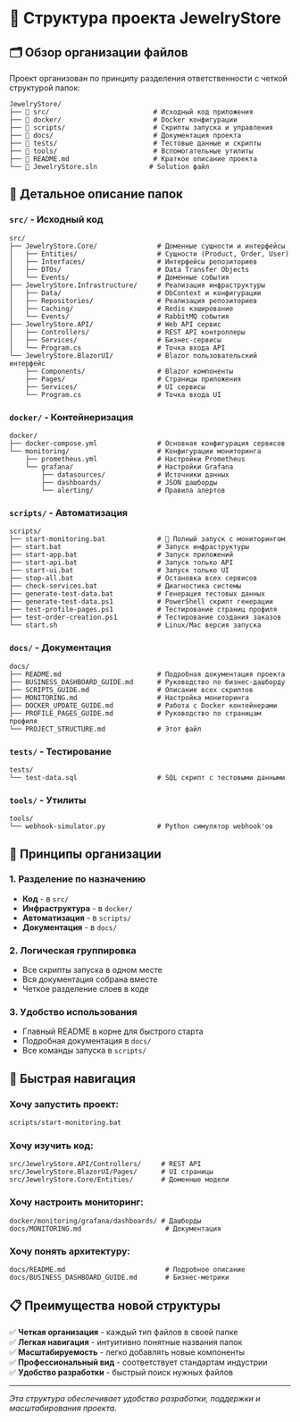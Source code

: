 # 📁 Структура проекта JewelryStore

## 🗂️ Обзор организации файлов

Проект организован по принципу разделения ответственности с четкой структурой папок:

```
JewelryStore/
├── 📂 src/                          # Исходный код приложения
├── 📂 docker/                       # Docker конфигурации
├── 📂 scripts/                      # Скрипты запуска и управления
├── 📂 docs/                         # Документация проекта
├── 📂 tests/                        # Тестовые данные и скрипты
├── 📂 tools/                        # Вспомогательные утилиты
├── 📄 README.md                     # Краткое описание проекта
└── 📄 JewelryStore.sln             # Solution файл
```

## 📂 Детальное описание папок

### `src/` - Исходный код
```
src/
├── JewelryStore.Core/               # Доменные сущности и интерфейсы
│   ├── Entities/                    # Сущности (Product, Order, User)
│   ├── Interfaces/                  # Интерфейсы репозиториев
│   ├── DTOs/                        # Data Transfer Objects
│   └── Events/                      # Доменные события
├── JewelryStore.Infrastructure/     # Реализация инфраструктуры
│   ├── Data/                        # DbContext и конфигурации
│   ├── Repositories/                # Реализация репозиториев
│   ├── Caching/                     # Redis кэширование
│   └── Events/                      # RabbitMQ события
├── JewelryStore.API/                # Web API сервис
│   ├── Controllers/                 # REST API контроллеры
│   ├── Services/                    # Бизнес-сервисы
│   └── Program.cs                   # Точка входа API
└── JewelryStore.BlazorUI/           # Blazor пользовательский интерфейс
    ├── Components/                  # Blazor компоненты
    ├── Pages/                       # Страницы приложения
    ├── Services/                    # UI сервисы
    └── Program.cs                   # Точка входа UI
```

### `docker/` - Контейнеризация
```
docker/
├── docker-compose.yml               # Основная конфигурация сервисов
└── monitoring/                      # Конфигурации мониторинга
    ├── prometheus.yml               # Настройки Prometheus
    └── grafana/                     # Настройки Grafana
        ├── datasources/             # Источники данных
        ├── dashboards/              # JSON дашборды
        └── alerting/                # Правила алертов
```

### `scripts/` - Автоматизация
```
scripts/
├── start-monitoring.bat             # 🌟 Полный запуск с мониторингом
├── start.bat                        # Запуск инфраструктуры
├── start-app.bat                    # Запуск приложений
├── start-api.bat                    # Запуск только API
├── start-ui.bat                     # Запуск только UI
├── stop-all.bat                     # Остановка всех сервисов
├── check-services.bat               # Диагностика системы
├── generate-test-data.bat           # Генерация тестовых данных
├── generate-test-data.ps1           # PowerShell скрипт генерации
├── test-profile-pages.ps1           # Тестирование страниц профиля
├── test-order-creation.ps1          # Тестирование создания заказов
└── start.sh                         # Linux/Mac версия запуска
```

### `docs/` - Документация
```
docs/
├── README.md                        # Подробная документация проекта
├── BUSINESS_DASHBOARD_GUIDE.md      # Руководство по бизнес-дашборду
├── SCRIPTS_GUIDE.md                 # Описание всех скриптов
├── MONITORING.md                    # Настройка мониторинга
├── DOCKER_UPDATE_GUIDE.md           # Работа с Docker контейнерами
├── PROFILE_PAGES_GUIDE.md           # Руководство по страницам профиля
└── PROJECT_STRUCTURE.md             # Этот файл
```

### `tests/` - Тестирование
```
tests/
└── test-data.sql                    # SQL скрипт с тестовыми данными
```

### `tools/` - Утилиты
```
tools/
└── webhook-simulator.py             # Python симулятор webhook'ов
```

## 🎯 Принципы организации

### 1. **Разделение по назначению**
- **Код** - в `src/`
- **Инфраструктура** - в `docker/`
- **Автоматизация** - в `scripts/`
- **Документация** - в `docs/`

### 2. **Логическая группировка**
- Все скрипты запуска в одном месте
- Вся документация собрана вместе
- Четкое разделение слоев в коде

### 3. **Удобство использования**
- Главный README в корне для быстрого старта
- Подробная документация в `docs/`
- Все команды запуска в `scripts/`

## 🚀 Быстрая навигация

### Хочу запустить проект:
```bash
scripts/start-monitoring.bat
```

### Хочу изучить код:
```
src/JewelryStore.API/Controllers/     # REST API
src/JewelryStore.BlazorUI/Pages/      # UI страницы
src/JewelryStore.Core/Entities/       # Доменные модели
```

### Хочу настроить мониторинг:
```
docker/monitoring/grafana/dashboards/ # Дашборды
docs/MONITORING.md                     # Документация
```

### Хочу понять архитектуру:
```
docs/README.md                         # Подробное описание
docs/BUSINESS_DASHBOARD_GUIDE.md       # Бизнес-метрики
```

## 📋 Преимущества новой структуры

✅ **Четкая организация** - каждый тип файлов в своей папке  
✅ **Легкая навигация** - интуитивно понятные названия папок  
✅ **Масштабируемость** - легко добавлять новые компоненты  
✅ **Профессиональный вид** - соответствует стандартам индустрии  
✅ **Удобство разработки** - быстрый поиск нужных файлов  

---

*Эта структура обеспечивает удобство разработки, поддержки и масштабирования проекта.* 